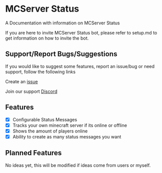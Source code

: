 # MCServer Status

A Documentation with information on MCServer Status

If you are here to invite MCServer Status bot, please refer to setup.md to get information on how to invite the bot.

## Support/Report Bugs/Suggestions

If you would like to suggest some features, report an issue/bug or need support, follow the following links

Create an [issue](https://github.com/MCServerStatus/MC-Server-Status-Docs/issues)

Join our support [Discord](https://discord.gg/jWFB56RqUN)

## Features

* [x] Configurable Status Messages
* [x] Tracks your own minecraft server if its online or offline
* [x] Shows the amount of players online
* [x] Ability to create as many status messages you want

## Planned Features

No ideas yet, this will be modified if ideas come from users or myself.